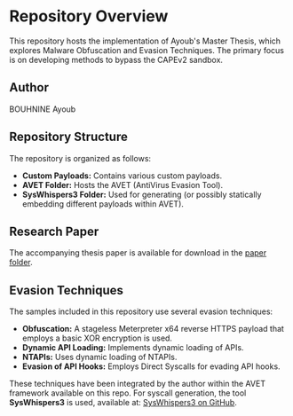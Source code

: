 # Repository Overview

This repository hosts the implementation of Ayoub's Master Thesis, which explores Malware Obfuscation and Evasion Techniques. The primary focus is on developing methods to bypass the CAPEv2 sandbox.

## Author

BOUHNINE Ayoub

## Repository Structure

The repository is organized as follows:

- **Custom Payloads:** Contains various custom payloads.
- **AVET Folder:** Hosts the AVET (AntiVirus Evasion Tool).
- **SysWhispers3 Folder:** Used for generating (or possibly statically embedding different payloads within AVET).

## Research Paper

The accompanying thesis paper is available for download in the [paper folder](./paper/thesis.pdf).

## Evasion Techniques

The samples included in this repository use several evasion techniques:

- **Obfuscation:** A stageless Meterpreter x64 reverse HTTPS payload that employs a basic XOR encryption is used.
- **Dynamic API Loading:** Implements dynamic loading of APIs.
- **NTAPIs:** Uses dynamic loading of NTAPIs.
- **Evasion of API Hooks:** Employs Direct Syscalls for evading API hooks.

These techniques have been integrated by the author within the AVET framework available on this repo. For syscall generation, the tool **SysWhispers3** is used, available at: [SysWhispers3 on GitHub](https://github.com/klezVirus/SysWhispers3).